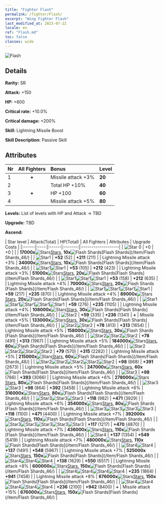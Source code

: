 ```yaml
---
title: "Fighter Flash"
permalink: /fighter/Flash/
excerpt: "Wing Fighter Flash"
last_modified_at: 2023-07-22
locale: en
ref: "Flash.md"
toc: false
classes: wide
---
```



 ![Flash](/images/ship/fj_img18.png)

## Details

 **Rarity:** SR 

 **Attack:** +150

 **HP:** +600

 **Critical rate:** +10.0%

 **Critical damage:** +200%

 **Skill:** Lightning Missile Boost

 **Skill Description:**  Passive Skill

## Attributes

  |  Nr | All Fighters | Bonus | Level |
  |:----|:-------------:|:--------------------|:--------|
  | 1  | **+**  | Missile attack +3%  | **20** |
  | 2  |   | Total HP +10%  | **40** |
  | 3  | **+**  | HP +100  | **60** |
  | 4  |   | Missile attack +5%  | **80** |


 **Levels:**  List of levels with HP and Attack -> TBD

 **Upgrade:**  TBD

 **Ascend:**  

  |  Star level | Attack(Total) | HP(Total) | All Fighters | Attributes | Upgrade Costs |
  |:------|:----:|:------|:-------:|:-------------------|
  | ![Star 0](/images/s0.png)  | +0  | +0  |  |    | **17000x**![Stars](/images/item/Stars_p.png)[Stars](/item/Stars_2/), **10x**![Flash Shards](/images/item/Flash_Shards_p.png)[Flash Shards](/item/Flash Shards_46/) |
  | ![Star1](/images/s1.png)  | **+52** (52)  | **+211** (211)  |   | Lightning Missile attack +3%  | **34000x**![Stars](/images/item/Stars_p.png)[Stars](/item/Stars_2/), **10x**![Flash Shards](/images/item/Flash_Shards_p.png)[Flash Shards](/item/Flash Shards_46/) |
  | ![Star1](/images/s1.png)![Star1](/images/s1.png)  | **+53** (105)  | **+212** (423)  |   | Lightning Missile attack +3%  | **51000x**![Stars](/images/item/Stars_p.png)[Stars](/item/Stars_2/), **20x**![Flash Shards](/images/item/Flash_Shards_p.png)[Flash Shards](/item/Flash Shards_46/) |
  | ![Star1](/images/s1.png)![Star1](/images/s1.png)![Star1](/images/s1.png)  | **+53** (158)  | **+212** (635)  |   | Lightning Missile attack +4%  | **70000x**![Stars](/images/item/Stars_p.png)[Stars](/item/Stars_2/), **20x**![Flash Shards](/images/item/Flash_Shards_p.png)[Flash Shards](/item/Flash Shards_46/) |
  | ![Star1](/images/s1.png)![Star1](/images/s1.png)![Star1](/images/s1.png)![Star1](/images/s1.png)  | **+59** (217)  | **+235** (870)  |   | Lightning Missile attack +4%  | **89000x**![Stars](/images/item/Stars_p.png)[Stars](/item/Stars_2/), **20x**![Flash Shards](/images/item/Flash_Shards_p.png)[Flash Shards](/item/Flash Shards_46/) |
  | ![Star1](/images/s1.png)![Star1](/images/s1.png)![Star1](/images/s1.png)![Star1](/images/s1.png)![Star1](/images/s1.png)  | **+59** (276)  | **+235** (1105)  |   | Lightning Missile attack +4%  | **108000x**![Stars](/images/item/Stars_p.png)[Stars](/item/Stars_2/), **30x**![Flash Shards](/images/item/Flash_Shards_p.png)[Flash Shards](/item/Flash Shards_46/) |
  | ![Star2](/images/s2.png)  | **+59** (335)  | **+236** (1341)  | **+**  | Missile attack +5%  | **133000x**![Stars](/images/item/Stars_p.png)[Stars](/item/Stars_2/), **30x**![Flash Shards](/images/item/Flash_Shards_p.png)[Flash Shards](/item/Flash Shards_46/) |
  | ![Star2](/images/s2.png)![Star2](/images/s2.png)  | **+78** (413)  | **+313** (1654)  |   | Lightning Missile attack +5%  | **158000x**![Stars](/images/item/Stars_p.png)[Stars](/item/Stars_2/), **30x**![Flash Shards](/images/item/Flash_Shards_p.png)[Flash Shards](/item/Flash Shards_46/) |
  | ![Star2](/images/s2.png)![Star2](/images/s2.png)![Star2](/images/s2.png)  | **+78** (491)  | **+313** (1967)  |   | Lightning Missile attack +5%  | **184000x**![Stars](/images/item/Stars_p.png)[Stars](/item/Stars_2/), **60x**![Flash Shards](/images/item/Flash_Shards_p.png)[Flash Shards](/item/Flash Shards_46/) |
  | ![Star2](/images/s2.png)![Star2](/images/s2.png)![Star2](/images/s2.png)![Star2](/images/s2.png)  | **+79** (570)  | **+315** (2282)  |   | Lightning Missile attack +5%  | **215000x**![Stars](/images/item/Stars_p.png)[Stars](/item/Stars_2/), **60x**![Flash Shards](/images/item/Flash_Shards_p.png)[Flash Shards](/item/Flash Shards_46/) |
  | ![Star2](/images/s2.png)![Star2](/images/s2.png)![Star2](/images/s2.png)![Star2](/images/s2.png)![Star2](/images/s2.png)  | **+98** (668)  | **+391** (2673)  |   | Lightning Missile attack +5%  | **247000x**![Stars](/images/item/Stars_p.png)[Stars](/item/Stars_2/), **60x**![Flash Shards](/images/item/Flash_Shards_p.png)[Flash Shards](/item/Flash Shards_46/) |
  | ![Star3](/images/s3.png)  | **+98** (766)  | **+393** (3066)  |   | Lightning Missile attack +6%  | **278000x**![Stars](/images/item/Stars_p.png)[Stars](/item/Stars_2/), **80x**![Flash Shards](/images/item/Flash_Shards_p.png)[Flash Shards](/item/Flash Shards_46/) |
  | ![Star3](/images/s3.png)![Star3](/images/s3.png)  | **+98** (864)  | **+392** (3458)  |   | Lightning Missile attack +6%  | **316000x**![Stars](/images/item/Stars_p.png)[Stars](/item/Stars_2/), **80x**![Flash Shards](/images/item/Flash_Shards_p.png)[Flash Shards](/item/Flash Shards_46/) |
  | ![Star3](/images/s3.png)![Star3](/images/s3.png)![Star3](/images/s3.png)  | **+118** (982)  | **+471** (3929)  |   | Lightning Missile attack +6%  | **354000x**![Stars](/images/item/Stars_p.png)[Stars](/item/Stars_2/), **80x**![Flash Shards](/images/item/Flash_Shards_p.png)[Flash Shards](/item/Flash Shards_46/) |
  | ![Star3](/images/s3.png)![Star3](/images/s3.png)![Star3](/images/s3.png)![Star3](/images/s3.png)  | **+118** (1100)  | **+471** (4400)  |   | Lightning Missile attack +7%  | **392000x**![Stars](/images/item/Stars_p.png)[Stars](/item/Stars_2/), **110x**![Flash Shards](/images/item/Flash_Shards_p.png)[Flash Shards](/item/Flash Shards_46/) |
  | ![Star3](/images/s3.png)![Star3](/images/s3.png)![Star3](/images/s3.png)![Star3](/images/s3.png)![Star3](/images/s3.png)  | **+117** (1217)  | **+470** (4870)  |   | Lightning Missile attack +7%  | **436000x**![Stars](/images/item/Stars_p.png)[Stars](/item/Stars_2/), **110x**![Flash Shards](/images/item/Flash_Shards_p.png)[Flash Shards](/item/Flash Shards_46/) |
  | ![Star4](/images/s4.png)  | **+137** (1354)  | **+549** (5419)  |   | Lightning Missile attack +7%  | **480000x**![Stars](/images/item/Stars_p.png)[Stars](/item/Stars_2/), **110x**![Flash Shards](/images/item/Flash_Shards_p.png)[Flash Shards](/item/Flash Shards_46/) |
  | ![Star4](/images/s4.png)![Star4](/images/s4.png)  | **+137** (1491)  | **+548** (5967)  |   | Lightning Missile attack +7%  | **525000x**![Stars](/images/item/Stars_p.png)[Stars](/item/Stars_2/), **150x**![Flash Shards](/images/item/Flash_Shards_p.png)[Flash Shards](/item/Flash Shards_46/) |
  | ![Star4](/images/s4.png)![Star4](/images/s4.png)![Star4](/images/s4.png)  | **+138** (1629)  | **+550** (6517)  |   | Lightning Missile attack +8%  | **600000x**![Stars](/images/item/Stars_p.png)[Stars](/item/Stars_2/), **150x**![Flash Shards](/images/item/Flash_Shards_p.png)[Flash Shards](/item/Flash Shards_46/) |
  | ![Star4](/images/s4.png)![Star4](/images/s4.png)![Star4](/images/s4.png)![Star4](/images/s4.png)  | **+235** (1864)  | **+941** (7458)  |   | Lightning Missile attack +8%  | **676000x**![Stars](/images/item/Stars_p.png)[Stars](/item/Stars_2/), **150x**![Flash Shards](/images/item/Flash_Shards_p.png)[Flash Shards](/item/Flash Shards_46/) |
  | ![Star4](/images/s4.png)![Star4](/images/s4.png)![Star4](/images/s4.png)![Star4](/images/s4.png)![Star4](/images/s4.png)  | **+236** (2100)  | **+942** (8400)  | **+**  | Missile attack +15%  | **676000x**![Stars](/images/item/Stars_p.png)[Stars](/item/Stars_2/), **150x**![Flash Shards](/images/item/Flash_Shards_p.png)[Flash Shards](/item/Flash Shards_46/) |


